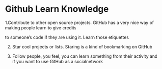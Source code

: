 # Github Learn Knowledge

1.Contribute to other open source projects. GitHub has a very nice way of making people learn to give credits

to someone’s code if they are using it. Learn those etiquettes

2. Star cool projects or lists. Staring is a kind of bookmarking on GitHub

3. Follow people, you feel, you can learn something from their activity and if you want to use GitHub as a socialnetwork
